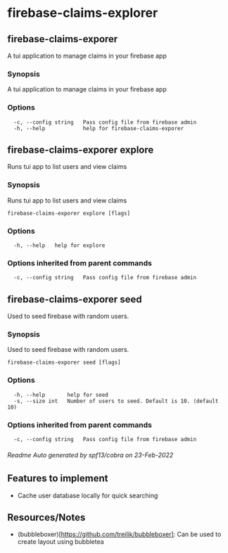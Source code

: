 # firebase-claims-explorer

## firebase-claims-exporer

A tui application to manage claims in your firebase app

### Synopsis

A tui application to manage claims in your firebase app

### Options

```
  -c, --config string   Pass config file from firebase admin
  -h, --help            help for firebase-claims-exporer
```


## firebase-claims-exporer explore

Runs tui app to list users and view claims

### Synopsis

Runs tui app to list users and view claims

```
firebase-claims-exporer explore [flags]
```

### Options

```
  -h, --help   help for explore
```

### Options inherited from parent commands

```
  -c, --config string   Pass config file from firebase admin
```

## firebase-claims-exporer seed

Used to seed firebase with random users.

### Synopsis

Used to seed firebase with random users.

```
firebase-claims-exporer seed [flags]
```

### Options

```
  -h, --help       help for seed
  -s, --size int   Number of users to seed. Default is 10. (default 10)
```

### Options inherited from parent commands

```
  -c, --config string   Pass config file from firebase admin
```

###### Readme Auto generated by spf13/cobra on 23-Feb-2022

## Features to implement

- Cache user database locally for quick searching 

## Resources/Notes

- (bubbleboxer)[https://github.com/treilik/bubbleboxer]: Can be used to create layout using bubbletea

